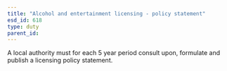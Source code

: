 ```yaml
---
title: "Alcohol and entertainment licensing - policy statement"
esd_id: 618
type: duty
parent_id:  
---
```


A local authority must for each 5 year period consult upon, formulate and publish a licensing policy statement.

